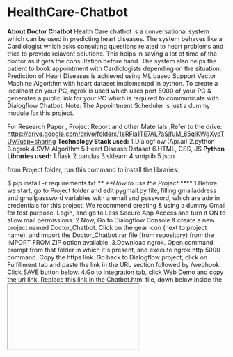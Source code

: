 # HealthCare-Chatbot
******About Doctor Chatbot******
Health Care chatbot is a conversational system which can be used in predicting heart diseases. The system behaves like a Cardiologist which asks consulting questions related to heart problems and tries to provide relavent solutions. This helps in saving a lot of time of the doctor as it gets the consultation before hand. The system also helps the patient to book appointment with Cardiologists depending on the situation. Prediction of Heart Diseases is achieved using ML based Support Vector Machine Algorithm with heart dataset implemented in python. To create a localhost on your PC, ngrok is used which uses port 5000 of your PC & generates a public link for your PC which is required to communicate with Dialogflow Chatbot. Note: The Appointment Scheduler is just a dummy module for this project.

For Research Paper , Project Report and other Materials ,Refer to the drive:
https://drive.google.com/drive/folders/1eRFia1TE7AL7aSjfuM_85qlKWgXyoTUw?usp=sharing
******Technology Stack used:******
1.Dialogflow (Api.ai)
2.python
3.ngrok
4.SVM Algorithm
5.Heart Disease Dataset
6.HTML, CSS, JS
****Python Libraries used:****
1.flask
2.pandas
3.sklearn
4.smtplib
5.json

from Project folder, run this command to install the libraries:

$ pip install -r requirements.txt
_**
**How to use the Project:****_
1.Before we start, go to Project folder and edit pygmail.py file, filling gmailaddress and gmailpassword variables with a email and password, which are admin credentials for this project. We recommend creating & using a dummy Gmail for test purpose. Login, and go to Less Secure App Access and turn it ON to allow mail permissions.
2.Now, Go to Dialogflow Console & create a new project named Doctor_Chatbot. Click on the gear icon (next to project name), and import the Doctor_Chatbot.rar file (from repository) from the IMPORT FROM ZIP option available.
3.Download ngrok. Open command prompt from that folder in which it's present, and execute ngrok http 5000 command. Copy the https link. Go back to Dialogflow project, click on Fulfillment tab and paste the link in the URL section followed by /webhook. Click SAVE button below.
4.Go to Integration tab, click Web Demo and copy the url link. Replace this link in the Chatbot.html file, down below inside the <iframe> where the src url is present.
5.Next, run connection.py file from the Project folder (repository). Open a browser, and enter localhost:5000 or 127.0.0.1:5000 to execute the interface.

